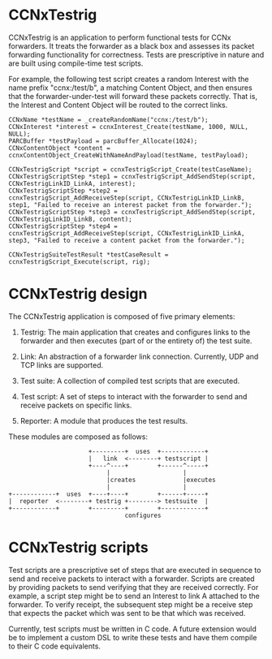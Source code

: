 # CCNxTestrig

CCNxTestrig is an application to perform functional tests for CCNx forwarders. 
It treats the forwarder as a black box and assesses its packet forwarding 
functionality for correctness. Tests are prescriptive in nature and are
built using compile-time test scripts. 

For example, the following test script creates a random Interest with the
name prefix "ccnx:/test/b", a matching Content Object, and then ensures that
the forwarder-under-test will forward these packets correctly. That is,
the Interest and Content Object will be routed to the correct links.

~~~
CCNxName *testName = _createRandomName("ccnx:/test/b");
CCNxInterest *interest = ccnxInterest_Create(testName, 1000, NULL, NULL);
PARCBuffer *testPayload = parcBuffer_Allocate(1024);
CCNxContentObject *content = ccnxContentObject_CreateWithNameAndPayload(testName, testPayload);

CCNxTestrigScript *script = ccnxTestrigScript_Create(testCaseName);
CCNxTestrigScriptStep *step1 = ccnxTestrigScript_AddSendStep(script, CCNxTestrigLinkID_LinkA, interest);
CCNxTestrigScriptStep *step2 = ccnxTestrigScript_AddReceiveStep(script, CCNxTestrigLinkID_LinkB, step1, "Failed to receive an interest packet from the forwarder.");
CCNxTestrigScriptStep *step3 = ccnxTestrigScript_AddSendStep(script, CCNxTestrigLinkID_LinkB, content);
CCNxTestrigScriptStep *step4 = ccnxTestrigScript_AddReceiveStep(script, CCNxTestrigLinkID_LinkA, step3, "Failed to receive a content packet from the forwarder.");

CCNxTestrigSuiteTestResult *testCaseResult = ccnxTestrigScript_Execute(script, rig);
~~~

# CCNxTestrig design

The CCNxTestrig application is composed of five primary elements:

1. Testrig: The main application that creates and configures links to the forwarder
and then executes (part of or the entirety of) the test suite.

2. Link: An abstraction of a forwarder link connection. Currently, UDP and TCP links are supported.

3. Test suite: A collection of compiled test scripts that are executed. 

4. Test script: A set of steps to interact with the forwarder to send and receive packets
on specific links. 

5. Reporter: A module that produces the test results. 

These modules are composed as follows:

~~~
                      +---------+  uses  +------------+
                      |   link  <--------+ testscript |
                      +----^----+        +------^-----+
                           |                    |
                           |creates             |executes
                           |                    |
+------------+  uses  +----+----+        +------+-----+
|  reporter  <--------+ testrig +--------> testsuite  |
+------------+        +---------+        +------------+
                                configures
~~~

# CCNxTestrig scripts

Test scripts are a prescriptive set of steps that are executed in sequence to send and
receive packets to interact with a forwarder. Scripts are created by providing packets to
send verifying that they are received correctly. For example, a script step might be to
send an Interest to link A attached to the forwarder. To verify receipt, the subsequent
step might be a receive step that expects the packet which was sent to be that which was
received. 

Currently, test scripts must be written in C code. A future extension would be to implement
a custom DSL to write these tests and have them compile to their C code equivalents. 

